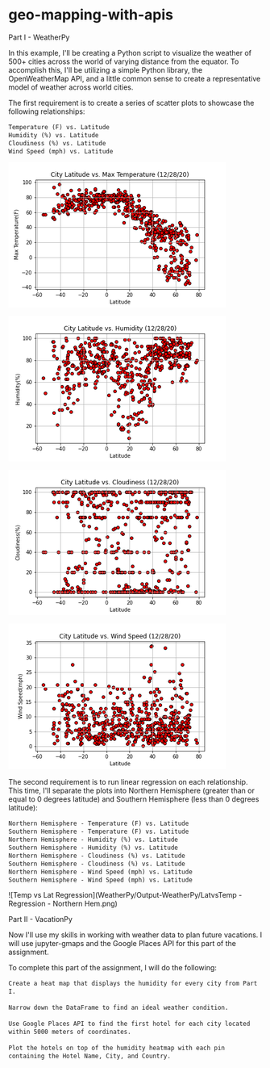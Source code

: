 # geo-mapping-with-apis

Part I - WeatherPy

In this example, I'll be creating a Python script to visualize the weather of 500+ cities across the world of varying distance from the equator. To accomplish this, I'll be utilizing a simple Python library, the OpenWeatherMap API, and a little common sense to create a representative model of weather across world cities.

The first requirement is to create a series of scatter plots to showcase the following relationships:

    Temperature (F) vs. Latitude
    Humidity (%) vs. Latitude
    Cloudiness (%) vs. Latitude
    Wind Speed (mph) vs. Latitude

![Temp vs Lat](WeatherPy/Output-WeatherPy/LatvsTemp.png)

![Humidity vs Lat](WeatherPy/Output-WeatherPy/LatvsHumidity.png)

![Cloudiness vs Lat](WeatherPy/Output-WeatherPy/LatvsCloudiness.png)

![WindSpeed vs Lat](WeatherPy/Output-WeatherPy/LatvsWindSpeed.png)



The second requirement is to run linear regression on each relationship. This time, I'll separate the plots into Northern Hemisphere (greater than or equal to 0 degrees latitude) and Southern Hemisphere (less than 0 degrees latitude):

    Northern Hemisphere - Temperature (F) vs. Latitude
    Southern Hemisphere - Temperature (F) vs. Latitude
    Northern Hemisphere - Humidity (%) vs. Latitude
    Southern Hemisphere - Humidity (%) vs. Latitude
    Northern Hemisphere - Cloudiness (%) vs. Latitude
    Southern Hemisphere - Cloudiness (%) vs. Latitude
    Northern Hemisphere - Wind Speed (mph) vs. Latitude
    Southern Hemisphere - Wind Speed (mph) vs. Latitude

![Temp vs Lat Regression](WeatherPy/Output-WeatherPy/LatvsTemp - Regression - Northern Hem.png)





Part II - VacationPy

Now I'll use my skills in working with weather data to plan future vacations. I will use jupyter-gmaps and the Google Places API for this part of the assignment.


To complete this part of the assignment, I will do the following:

    Create a heat map that displays the humidity for every city from Part I.
    
    Narrow down the DataFrame to find an ideal weather condition.
    
    Use Google Places API to find the first hotel for each city located within 5000 meters of coordinates.
    
    Plot the hotels on top of the humidity heatmap with each pin containing the Hotel Name, City, and Country.


​    

